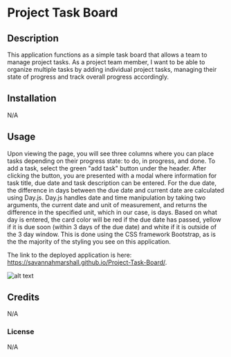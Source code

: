 # Project Task Board

## Description
This application functions as a simple task board that allows a team to manage project tasks. As a project team member, I want to be able to organize multiple tasks by adding individual project tasks, managing their state of progress and track overall progress accordingly. 


## Installation
N/A

## Usage
Upon viewing the page, you will see three columns where you can place tasks depending on their progress state: to do, in progress, and done. To add a task, select the green "add task" button under the header. After clicking the button, you are presented with a modal where information for task title, due date and task description can be entered. For the due date, the difference in days between the due date and current date are calculated using Day.js. Day.js handles date and time manipulation by taking two arguments, the current date and unit of measurement, and returns the difference in the specified unit, which in our case, is days. Based on what day is entered, the card color will be red if the due date has passed, yellow if it is due soon (within 3 days of the due date) and white if it is outside of the 3 day window. This is done using the CSS framework Bootstrap, as is the the majority of the styling you see on this application.

The link to the deployed application is here: https://savannahmarshall.github.io/Project-Task-Board/.

![alt text](https://github.com/savannahmarshall/Project-Task-Board/blob/main/assets/challenge-5%20screenshot.png)

## Credits
N/A

### License
N/A






